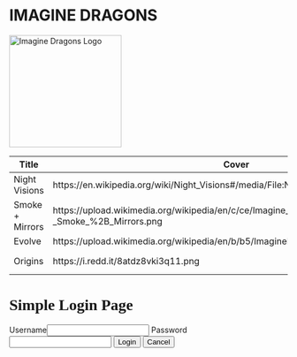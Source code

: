 
<html>
        <h1>IMAGINE DRAGONS </h1>
    <img src="https://ih1.redbubble.net/image.496534540.8064/flat,550x550,075,f.u3.jpg" alt="Imagine Dragons Logo" width="203">
    <table>
  <thead>
    <tr>
      <th> Title </th>
      <th> Cover </th>
        <th> Description link </th> 
    </tr>
  </thead>
  <tbody>
    <tr>
      <td>Night Visions</td>
      <td> https://en.wikipedia.org/wiki/Night_Visions#/media/File:Night_Visions_Album_Cover.jpeg </td>
      <td> Click on </td>
    </tr>
    <tr>
      <td> Smoke + Mirrors </td>
      <td> https://upload.wikimedia.org/wikipedia/en/c/ce/Imagine_Dragons_-_Smoke_%2B_Mirrors.png </td>
       <td> this link to </td>
    </tr>
    <tr>
      <td> Evolve </td>
      <td> https://upload.wikimedia.org/wikipedia/en/b/b5/ImagineDragonsEvolve.jpg </td>
       <td> to view webpage </td>
    </tr>
    <tr>
      <td> Origins </td>
      <td> https://i.redd.it/8atdz8vki3q11.png</td>
      <td> https://docs.google.com/document/d/1UuD8ugx_UQrkkDBW2yTOkwhVx3kvtfJi1feEXLPdud4/edit?usp=sharing </td>
    </tr>
    </tbody>
    </table> 
    </body>
</html>

<head>
<title>
Login page
</title>
</head>
<body>
<h1 style="font-family:Comic Sans Ms;text-align="center";font-size:20pt;
color:#00FF00;>
Simple Login Page
</h1>
<form name="login">
Username<input type="text" name="userid"/>
Password<input type="password" name="pswrd"/>
<input type="button" onclick="check(this.form)" value="Login"/>
<input type="reset" value="Cancel"/>
</form>
<script language="javascript">
function check(form)/*function to check userid & password*/
{
 /*the following code checkes whether the entered userid and password are matching*/
 if(form.userid.value == "myuserid" && form.pswrd.value == "mypswrd")
  {
    window.open('https://www.w3schools.com/js/tryit.asp?filename=tryjson_array_modify')/*opens the target page while Id & password matches*/
  }
 else
 {
   alert("Error Password or Username")/*displays error message*/
  }
}
</script>
</body>

